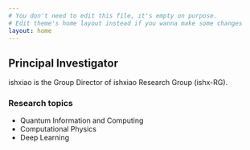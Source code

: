 ```yaml
---
# You don't need to edit this file, it's empty on purpose.
# Edit theme's home layout instead if you wanna make some changes
layout: home
---
```


<!-- meta http-equiv="refresh" content="5; url=mobile.html"/ -->

## Principal Investigator

ishxiao is the Group Director of ishxiao Research Group (ishx-RG).


### Research topics

- Quantum Information and Computing
- Computational Physics
- Deep Learning